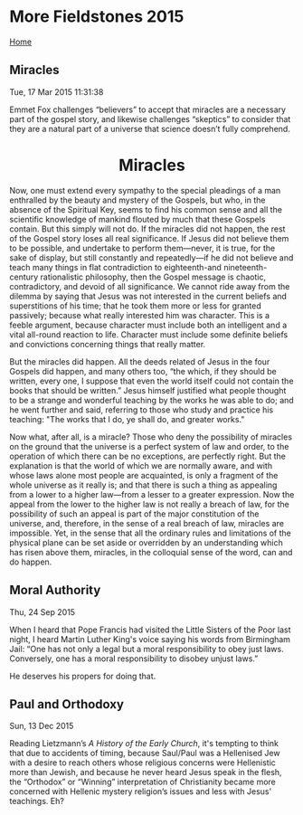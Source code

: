 # More Fieldstones 2015
[Home](./index.html)

## Miracles
Tue, 17 Mar 2015 11:31:38

Emmet Fox challenges “believers” to accept that miracles are a necessary part of the gospel story, and likewise challenges “skeptics” to consider that they are a natural part of a universe that science doesn’t fully comprehend.

<h1 align="center">Miracles</h1>
Now, one must extend every sympathy to the special pleadings of a man enthralled by the beauty and mystery of the Gospels, but who, in the absence of the Spiritual Key, seems to find his common sense and all the scientific knowledge of mankind flouted by much that these Gospels contain. But this simply will not do. If the miracles did not happen, the rest of the Gospel story loses all real significance. If Jesus did not believe them to be possible, and undertake to perform them—never, it is true, for the sake of display, but still constantly and repeatedly&mdash;if he did not believe and teach many things in flat contradiction to eighteenth-and nineteenth-century rationalistic philosophy, then the Gospel message is chaotic, contradictory, and devoid of all significance. We cannot ride away from the dilemma by saying that Jesus was not interested in the current beliefs and superstitions of his time; that he took them more or less for granted passively; because what really interested him was character. This is a feeble argument, because character must include both an intelligent and a vital all-round reaction to life. Character must include some definite beliefs and convictions concerning things that really matter.

But the miracles did happen. All the deeds related of Jesus in the four Gospels did happen, and many others too, “the which, if they should be written, every one, I suppose that even the world itself could not contain the books that should be written.” Jesus himself justified what people thought to be a strange and wonderful teaching by the works he was able to do; and he went further and said, referring to those who study and practice his teaching: "The works that I do, ye shall do, and greater works."

Now what, after all, is a miracle? Those who deny the possibility of miracles on the ground that the universe is a perfect system of law and order, to the operation of which there can be no exceptions, are perfectly right. But the explanation is that the world of which we are normally aware, and with whose laws alone most people are acquainted, is only a fragment of the whole universe as it really is; and that there is such a thing as appealing from a lower to a higher law&mdash;from a lesser to a greater expression. Now the appeal from the lower to the higher law is not really a breach of law, for the possibility of such an appeal is part of the major constitution of the universe, and, therefore, in the sense of a real breach of law, miracles are impossible. Yet, in the sense that all the ordinary rules and limitations of the physical plane can be set aside or overridden by an understanding which has risen above them, miracles, in the colloquial sense of the word, can and do happen.

## Moral Authority
Thu, 24 Sep 2015

When I heard that Pope Francis had visited the Little Sisters of the Poor last night, I heard Martin Luther King's voice saying his words from Birmingham Jail: “One has not only a legal but a moral responsibility to obey just laws. Conversely, one has a moral responsibility to disobey unjust laws.”

He deserves his propers for doing that.

## Paul and Orthodoxy
Sun, 13 Dec 2015

Reading Lietzmann’s *A History of the Early Church*, it's tempting to think that due to accidents of timing, because Saul/Paul was a Hellenised Jew with a desire to reach others whose religious concerns were Hellenistic more than Jewish, and because he never heard Jesus speak in the flesh, the “Orthodox” or “Winning” interpretation of Christianity became more concerned with Hellenic mystery religion’s issues and less with Jesus’ teachings. Eh?
